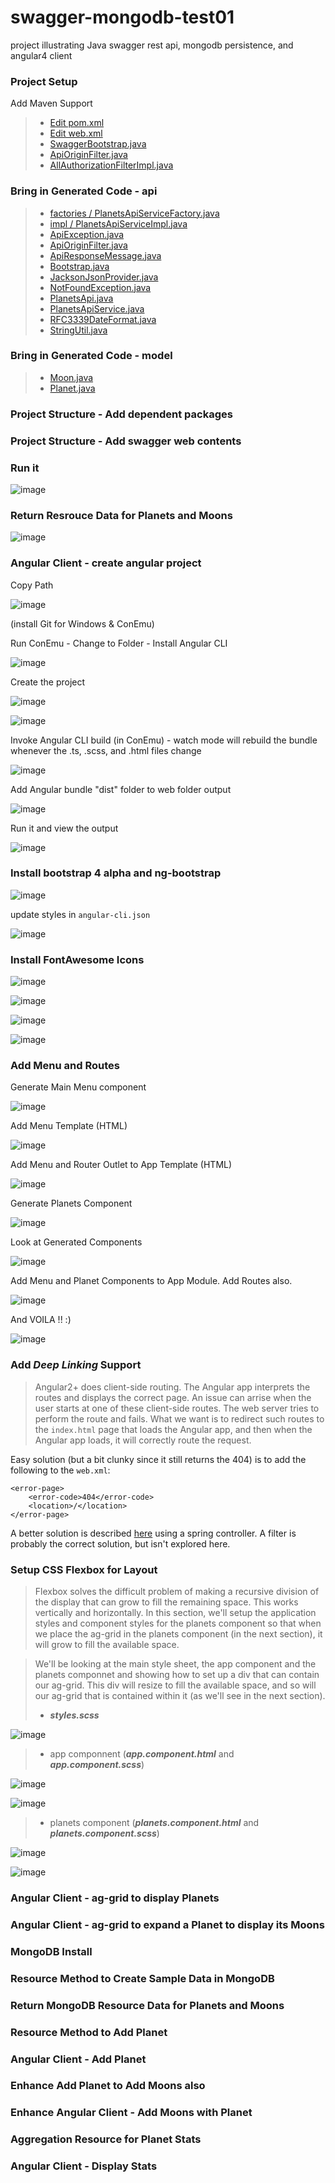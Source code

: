 # swagger-mongodb-test01

project illustrating Java swagger rest api, mongodb persistence, and angular4 client

### Project Setup

Add Maven Support

> * [Edit pom.xml](https://github.com/datumgeek/swagger-mongodb-test01/blob/master/pom.xml)
> * [Edit web.xml](https://github.com/datumgeek/swagger-mongodb-test01/blob/master/web/WEB-INF/web.xml)
> * [SwaggerBootstrap.java](https://github.com/datumgeek/swagger-mongodb-test01/blob/master/src/main/java/com/technicalmedia/SwaggerBootstrap.java)
> * [ApiOriginFilter.java](https://github.com/datumgeek/swagger-mongodb-test01/blob/master/src/main/java/com/technicalmedia/ApiOriginFilter.java)
> * [AllAuthorizationFilterImpl.java](https://github.com/datumgeek/swagger-mongodb-test01/blob/master/src/main/java/com/technicalmedia/AllAuthorizationFilterImpl.java)

### Bring in Generated Code - api

> * [factories / PlanetsApiServiceFactory.java](https://github.com/datumgeek/swagger-mongodb-test01/blob/master/src/main/java/com/technicalmedia/data/universe/api/factories/PlanetsApiServiceFactory.java)
> * [impl / PlanetsApiServiceImpl.java](https://github.com/datumgeek/swagger-mongodb-test01/blob/master/src/main/java/com/technicalmedia/data/universe/api/impl/PlanetsApiServiceImpl.java)
> * [ApiException.java](https://github.com/datumgeek/swagger-mongodb-test01/blob/master/src/main/java/com/technicalmedia/data/universe/api/ApiException.java)
> * [ApiOriginFilter.java](https://github.com/datumgeek/swagger-mongodb-test01/blob/master/src/main/java/com/technicalmedia/data/universe/api/ApiOriginFilter.java)
> * [ApiResponseMessage.java](https://github.com/datumgeek/swagger-mongodb-test01/blob/master/src/main/java/com/technicalmedia/data/universe/api/ApiResponseMessage.java)
> * [Bootstrap.java](https://github.com/datumgeek/swagger-mongodb-test01/blob/master/src/main/java/com/technicalmedia/data/universe/api/Bootstrap.java)
> * [JacksonJsonProvider.java](https://github.com/datumgeek/swagger-mongodb-test01/blob/master/src/main/java/com/technicalmedia/data/universe/api/JacksonJsonProvider.java)
> * [NotFoundException.java](https://github.com/datumgeek/swagger-mongodb-test01/blob/master/src/main/java/com/technicalmedia/data/universe/api/NotFoundException.java)
> * [PlanetsApi.java](https://github.com/datumgeek/swagger-mongodb-test01/blob/master/src/main/java/com/technicalmedia/data/universe/api/PlanetsApi.java)
> * [PlanetsApiService.java](https://github.com/datumgeek/swagger-mongodb-test01/blob/master/src/main/java/com/technicalmedia/data/universe/api/PlanetsApiService.java)
> * [RFC3339DateFormat.java](https://github.com/datumgeek/swagger-mongodb-test01/blob/master/src/main/java/com/technicalmedia/data/universe/api/RFC3339DateFormat.java)
> * [StringUtil.java](https://github.com/datumgeek/swagger-mongodb-test01/blob/master/src/main/java/com/technicalmedia/data/universe/api/StringUtil.java)

### Bring in Generated Code - model

> * [Moon.java](https://github.com/datumgeek/swagger-mongodb-test01/blob/master/src/main/java/com/technicalmedia/data/universe/model/Moon.java)
> * [Planet.java](https://github.com/datumgeek/swagger-mongodb-test01/blob/master/src/main/java/com/technicalmedia/data/universe/model/Planet.java)

### Project Structure - Add dependent packages

### Project Structure - Add swagger web contents

### Run it

![image](https://user-images.githubusercontent.com/22680176/27684934-4d3ec7e2-5c89-11e7-9d63-7797a1c67b5e.png)

### Return Resrouce Data for Planets and Moons

![image](https://user-images.githubusercontent.com/22680176/27786634-2a0db102-5f9f-11e7-8628-d2af68a410d3.png)

### Angular Client - create angular project

Copy Path

![image](https://user-images.githubusercontent.com/22680176/27790862-abd88e40-5faf-11e7-81e7-c90c3194ce5a.png)

(install Git for Windows & ConEmu)

Run ConEmu - Change to Folder - Install Angular CLI

![image](https://user-images.githubusercontent.com/22680176/27791122-c82ef1e6-5fb0-11e7-881d-acfdec3106b6.png)

Create the project

![image](https://user-images.githubusercontent.com/22680176/27791204-2c9ecb24-5fb1-11e7-98c4-1b147e45f3aa.png)

![image](https://user-images.githubusercontent.com/22680176/27791381-f5011ef0-5fb1-11e7-9746-320452f4dc1a.png)

Invoke Angular CLI build (in ConEmu) - watch mode will rebuild the bundle whenever the .ts, .scss, and .html files change

![image](https://user-images.githubusercontent.com/22680176/27792188-c5f93ed6-5fb5-11e7-8e58-b0b49b4eab05.png)

Add Angular bundle "dist" folder to web folder output

![image](https://user-images.githubusercontent.com/22680176/27792499-3ba73916-5fb7-11e7-8996-20c4d2ea385f.png)

Run it and view the output

![image](https://user-images.githubusercontent.com/22680176/27792585-b53da2c4-5fb7-11e7-8e42-724f151db1ca.png)

### Install bootstrap 4 alpha and ng-bootstrap

![image](https://user-images.githubusercontent.com/22680176/27895396-b8fa0c30-61cf-11e7-8042-24e0f4e438dd.png)

update styles in `angular-cli.json`

![image](https://user-images.githubusercontent.com/22680176/27906468-e04cd57a-6200-11e7-90e5-a64b0f7c32b8.png)

### Install FontAwesome Icons

![image](https://user-images.githubusercontent.com/22680176/27907323-761c5226-6204-11e7-816e-64cf365d74e8.png)

![image](https://user-images.githubusercontent.com/22680176/27907358-8f816030-6204-11e7-8a3f-ff69dd0f0e2c.png)

![image](https://user-images.githubusercontent.com/22680176/27907411-ca83116a-6204-11e7-91c7-7c5c8b013c46.png)

![image](https://user-images.githubusercontent.com/22680176/27907554-55180ef2-6205-11e7-8f51-f3fb37298878.png)

### Add Menu and Routes

Generate Main Menu component

![image](https://user-images.githubusercontent.com/22680176/27908390-c3969896-6208-11e7-86e6-48a65fd47806.png)

Add Menu Template (HTML)

![image](https://user-images.githubusercontent.com/22680176/27941070-dd4d3d0c-628b-11e7-8e2a-aab8c07cde32.png)

Add Menu and Router Outlet to App Template (HTML)

![image](https://user-images.githubusercontent.com/22680176/27941104-22ff8a58-628c-11e7-9f5a-28cf2083f0bb.png)

Generate Planets Component

![image](https://user-images.githubusercontent.com/22680176/27941255-f2ba0eb2-628c-11e7-851f-eb12ec818dd4.png)

Look at Generated Components

![image](https://user-images.githubusercontent.com/22680176/27941534-3657b178-628e-11e7-9edd-b6e8d77a570a.png)

Add Menu and Planet Components to App Module.  Add Routes also.

![image](https://user-images.githubusercontent.com/22680176/27941181-9197f540-628c-11e7-927e-2c1ab8f46708.png)

And VOILA !! :)

![image](https://user-images.githubusercontent.com/22680176/27941318-530a9d9a-628d-11e7-8055-7e0656238d92.png)

### Add ***Deep Linking*** Support

> Angular2+ does client-side routing.  The Angular app interprets the routes and displays the correct page.  An issue can arrise when the user starts at one of these client-side routes.  The web server tries to perform the route and fails.  What we want is to redirect such routes to the `index.html` page that loads the Angular app, and then when the Angular app loads, it will correctly route the request.

Easy solution (but a bit clunky since it still returns the 404) is to add the following to the `web.xml`:

```
<error-page>
    <error-code>404</error-code>
    <location>/</location>
</error-page>
```

A better solution is described [here](http://javaee.ch/2017/04/12/how-to-solve-the-redirection-404-error-in-angular-using-java/) using a spring controller.  A filter is probably the correct solution, but isn't explored here.

### Setup CSS Flexbox for Layout

> Flexbox solves the difficult problem of making a recursive division of the display that can grow to fill the remaining space.  This works vertically and horizontally.  In this section, we'll setup the application styles and component styles for the planets component so that when we place the ag-grid in the planets component (in the next section), it will grow to fill the available space.

> We'll be looking at the main style sheet, the app component and the planets componnet and showing how to set up a div that can contain our ag-grid.  This div will resize to fill the available space, and so will our ag-grid that is contained within it (as we'll see in the next section).
> * ***styles.scss***

![image](https://user-images.githubusercontent.com/22680176/27979273-dee667fa-6331-11e7-945f-2c7aea97edab.png)

> * app componnent (***app.component.html*** and ***app.component.scss***)

![image](https://user-images.githubusercontent.com/22680176/27979361-ac0898ac-6332-11e7-999b-c500648c3982.png)

![image](https://user-images.githubusercontent.com/22680176/27979381-e4eccfc6-6332-11e7-8941-dce28ba1d9e4.png)

> * planets component (***planets.component.html*** and ***planets.component.scss***)

![image](https://user-images.githubusercontent.com/22680176/27979407-1e4f05f4-6333-11e7-9c97-dd5c3c1ab662.png)

![image](https://user-images.githubusercontent.com/22680176/27979457-77203086-6333-11e7-9a79-f25ae290b215.png)

### Angular Client - ag-grid to display Planets

### Angular Client - ag-grid to expand a Planet to display its Moons

### MongoDB Install

### Resource Method to Create Sample Data in MongoDB

### Return MongoDB Resource Data for Planets and Moons

### Resource Method to Add Planet

### Angular Client - Add Planet

### Enhance Add Planet to Add Moons also

### Enhance Angular Client - Add Moons with Planet

### Aggregation Resource for Planet Stats

### Angular Client - Display Stats
